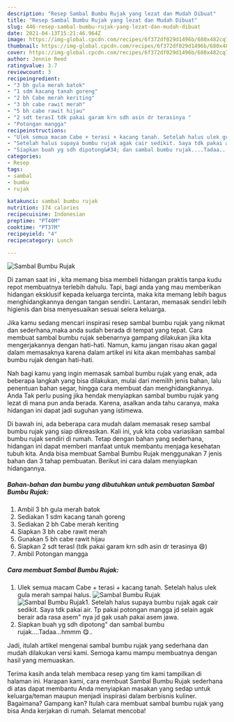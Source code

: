 ```yaml
---
description: "Resep Sambal Bumbu Rujak yang lezat dan Mudah Dibuat"
title: "Resep Sambal Bumbu Rujak yang lezat dan Mudah Dibuat"
slug: 446-resep-sambal-bumbu-rujak-yang-lezat-dan-mudah-dibuat
date: 2021-04-13T15:21:46.964Z
image: https://img-global.cpcdn.com/recipes/6f372df029d1496b/680x482cq70/sambal-bumbu-rujak-foto-resep-utama.jpg
thumbnail: https://img-global.cpcdn.com/recipes/6f372df029d1496b/680x482cq70/sambal-bumbu-rujak-foto-resep-utama.jpg
cover: https://img-global.cpcdn.com/recipes/6f372df029d1496b/680x482cq70/sambal-bumbu-rujak-foto-resep-utama.jpg
author: Jennie Reed
ratingvalue: 3.7
reviewcount: 3
recipeingredient:
- "3 bh gula merah batok"
- "1 sdm kacang tanah goreng"
- "2 bh Cabe merah keriting"
- "3 bh cabe rawit merah"
- "5 bh cabe rawit hijau"
- "2 sdt terasI tdk pakai garam krn sdh asin dr terasinya "
- "Potongan mangga"
recipeinstructions:
- "Ulek semua macam Cabe + terasi + kacang tanah. Setelah halus ulek gula merah sampai halus."
- "Setelah halus supaya bumbu rujak agak cair sedikit. Saya tdk pakai air. Tp pakai potongan mangga jd selain agak berair ada rasa asem&#34; nya jd gak usah pakai asem jawa."
- "Siapkan buah yg sdh dipotong&#34; dan sambal bumbu rujak....Tadaa...hmmm 😋.."
categories:
- Resep
tags:
- sambal
- bumbu
- rujak

katakunci: sambal bumbu rujak 
nutrition: 174 calories
recipecuisine: Indonesian
preptime: "PT40M"
cooktime: "PT37M"
recipeyield: "4"
recipecategory: Lunch

---
```



![Sambal Bumbu Rujak](https://img-global.cpcdn.com/recipes/6f372df029d1496b/680x482cq70/sambal-bumbu-rujak-foto-resep-utama.jpg)

Di zaman  saat ini , kita memang bisa membeli hidangan praktis tanpa kudu repot membuatnya terlebih dahulu. Tapi, bagi anda yang mau memberikan hidangan eksklusif kepada keluarga tercinta, maka kita memang lebih bagus menghidangkannya dengan tangan sendiri. Lantaran, memasak sendiri lebih higienis dan bisa menyesuaikan sesuai selera keluarga.

Jika kamu sedang mencari inspirasi resep sambal bumbu rujak yang nikmat dan sederhana,maka anda sudah berada di tempat yang tepat. Cara membuat sambal bumbu rujak  sebenarnya gampang dilakukan jika kita mengerjakannya dengan hati-hati. Namun, kamu jangan risau akan gagal dalam memasaknya 
karena dalam artikel ini kita akan membahas sambal bumbu rujak dengan hati-hati.  



Nah bagi kamu yang ingin memasak sambal bumbu rujak yang enak, ada beberapa langkah yang bisa dilakukan, mulai dari memilih jenis bahan, lalu penentuan bahan segar, hingga cara membuat dan menghidangkannya. Anda Tak perlu pusing jika hendak menyiapkan sambal bumbu rujak yang lezat di mana pun anda berada. Karena, asalkan anda  tahu caranya, maka hidangan ini dapat jadi suguhan yang istimewa.

Di bawah ini, ada beberapa cara mudah dalam memasak resep sambal bumbu rujak yang siap dikreasikan. Kali ini, yuk kita coba variasikan sambal bumbu rujak sendiri di rumah. Tetap dengan bahan yang sederhana, hidangan ini dapat memberi manfaat untuk membantu menjaga kesehatan tubuh kita. Anda bisa membuat Sambal Bumbu Rujak menggunakan 7 jenis bahan dan 3 tahap pembuatan. Berikut ini cara dalam menyiapkan hidangannya.

<!--inarticleads1-->

##### Bahan-bahan dan bumbu yang dibutuhkan untuk pembuatan Sambal Bumbu Rujak:

1. Ambil 3 bh gula merah batok
1. Sediakan 1 sdm kacang tanah goreng
1. Sediakan 2 bh Cabe merah keriting
1. Siapkan 3 bh cabe rawit merah
1. Gunakan 5 bh cabe rawit hijau
1. Siapkan 2 sdt terasI (tdk pakai garam krn sdh asin dr terasinya 😄)
1. Ambil Potongan mangga




<!--inarticleads2-->

##### Cara membuat Sambal Bumbu Rujak:

1. Ulek semua macam Cabe + terasi + kacang tanah. Setelah halus ulek gula merah sampai halus.
<img src="https://img-global.cpcdn.com/steps/fb2d6017a878bba4/160x128cq70/sambal-bumbu-rujak-langkah-memasak-1-foto.jpg" alt="Sambal Bumbu Rujak"><img src="https://img-global.cpcdn.com/steps/54c8682f57bf9857/160x128cq70/sambal-bumbu-rujak-langkah-memasak-1-foto.jpg" alt="Sambal Bumbu Rujak">1. Setelah halus supaya bumbu rujak agak cair sedikit. Saya tdk pakai air. Tp pakai potongan mangga jd selain agak berair ada rasa asem&#34; nya jd gak usah pakai asem jawa.
1. Siapkan buah yg sdh dipotong&#34; dan sambal bumbu rujak....Tadaa...hmmm 😋..




Jadi, itulah artikel mengenai  sambal bumbu rujak  yang sederhana dan mudah dilakukan versi kami. Semoga kamu mampu membuatnya dengan hasil yang memuaskan. 

Terima kasih anda telah membaca resep yang tim kami tampilkan di halaman ini. Harapan kami, cara membuat  Sambal Bumbu Rujak sederhana di atas dapat membantu Anda menyiapkan masakan yang sedap untuk keluarga/teman maupun menjadi inspirasi dalam berbisnis kuliner. Bagaimana? Gampang kan? Itulah cara membuat sambal bumbu rujak yang bisa Anda kerjakan di rumah. Selamat mencoba!

